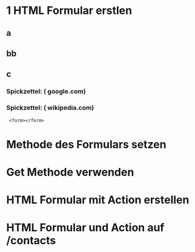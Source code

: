 # 1 HTML Formular erstlen
## a
## bb
## c
### Spickzettel: ( google.com)
### Spickzettel: ( wikipedia.com)
` <form></form>`
# Methode des Formulars setzen
# Get Methode verwenden
# HTML Formular mit Action erstellen
# HTML Formular und Action auf /contacts
